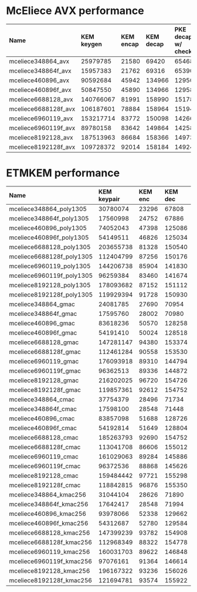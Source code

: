 # McEliece AVX performance
|Name|KEM keygen|KEM encap|KEM decap|PKE decap w/ check|PKE decap w/o check|Sample error|Synd|
|:--|:--|:--|:--|:--|:--|:--|:--|
|mceliece348864_avx|25979785|21580|69420|65468|57746|5967|12844|
|mceliece348864f_avx|15957383|21762|69316|65390|57668|5980|12870|
|mceliece460896_avx|90592684|45942|134966|129506|112684|15886|23634|
|mceliece460896f_avx|50847550|45890|134966|129584|112736|15834|23790|
|mceliece6688128_avx|140766067|81991|158990|151788|134550|18954|49374|
|mceliece6688128f_avx|106187601|78884|158964|151944|135200|18902|45370|
|mceliece6960119_avx|153217714|83772|150098|142662|125554|18759|53612|
|mceliece6960119f_avx|89780158|83642|149864|142584|125580|18720|53040|
|mceliece8192128_avx|187513963|86684|158366|149734|133068|14222|61542|
|mceliece8192128f_avx|109728372|92014|158184|149240|133510|14222|66014|

# ETMKEM performance
|Name|KEM keypair|KEM enc|KEM dec|
|:--|:--|:--|:--|
|mceliece348864_poly1305|30780074|23296|67808|
|mceliece348864f_poly1305|17560998|24752|67886|
|mceliece460896_poly1305|74052043|47398|125086|
|mceliece460896f_poly1305|54149511|46826|125034|
|mceliece6688128_poly1305|203655738|81328|150540|
|mceliece6688128f_poly1305|112404799|87256|150176|
|mceliece6960119_poly1305|144206738|85904|141830|
|mceliece6960119f_poly1305|96259384|83460|141674|
|mceliece8192128_poly1305|178093682|87152|151112|
|mceliece8192128f_poly1305|119929394|91728|150930|
|mceliece348864_gmac|24081785|27690|70954|
|mceliece348864f_gmac|17595760|28002|70980|
|mceliece460896_gmac|83618236|50570|128258|
|mceliece460896f_gmac|54191410|50024|128518|
|mceliece6688128_gmac|147281147|94380|153374|
|mceliece6688128f_gmac|112461284|90558|153530|
|mceliece6960119_gmac|176093918|89310|144794|
|mceliece6960119f_gmac|96362513|89336|144872|
|mceliece8192128_gmac|216202025|96720|154726|
|mceliece8192128f_gmac|119857361|92612|154752|
|mceliece348864_cmac|37754379|28496|71734|
|mceliece348864f_cmac|17598100|28548|71448|
|mceliece460896_cmac|83857098|51688|128726|
|mceliece460896f_cmac|54192814|51649|128804|
|mceliece6688128_cmac|185263793|92690|154752|
|mceliece6688128f_cmac|113041708|86606|155012|
|mceliece6960119_cmac|161029063|89284|145886|
|mceliece6960119f_cmac|96372536|88868|145626|
|mceliece8192128_cmac|159484442|97721|155298|
|mceliece8192128f_cmac|118842815|96876|155350|
|mceliece348864_kmac256|31044104|28626|71890|
|mceliece348864f_kmac256|17642417|28548|71994|
|mceliece460896_kmac256|93978066|52338|129662|
|mceliece460896f_kmac256|54312687|52780|129584|
|mceliece6688128_kmac256|147399239|93782|154908|
|mceliece6688128f_kmac256|112968349|88322|154778|
|mceliece6960119_kmac256|160031703|89622|146848|
|mceliece6960119f_kmac256|97076161|91364|146614|
|mceliece8192128_kmac256|196167322|93236|156026|
|mceliece8192128f_kmac256|121694781|93574|155922|
